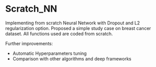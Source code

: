 # Scratch_NN

Implementing from scratch Neural Network with Dropout and L2 regularization option.
Proposed a simple study case on breast cancer dataset. All functions used are coded from scratch.

Further improvements:
- Automatic Hyperparameters tuning
- Comparison with other algorithms and deep frameworks
